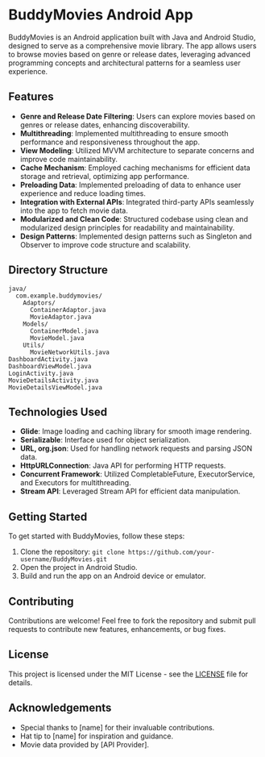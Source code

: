 # BuddyMovies Android App

BuddyMovies is an Android application built with Java and Android Studio, designed to serve as a comprehensive movie library. The app allows users to browse movies based on genre or release dates, leveraging advanced programming concepts and architectural patterns for a seamless user experience.

## Features

- **Genre and Release Date Filtering**: Users can explore movies based on genres or release dates, enhancing discoverability.
- **Multithreading**: Implemented multithreading to ensure smooth performance and responsiveness throughout the app.
- **View Modeling**: Utilized MVVM architecture to separate concerns and improve code maintainability.
- **Cache Mechanism**: Employed caching mechanisms for efficient data storage and retrieval, optimizing app performance.
- **Preloading Data**: Implemented preloading of data to enhance user experience and reduce loading times.
- **Integration with External APIs**: Integrated third-party APIs seamlessly into the app to fetch movie data.
- **Modularized and Clean Code**: Structured codebase using clean and modularized design principles for readability and maintainability.
- **Design Patterns**: Implemented design patterns such as Singleton and Observer to improve code structure and scalability.

## Directory Structure

```
java/
  com.example.buddymovies/
    Adaptors/
      ContainerAdaptor.java
      MovieAdaptor.java
    Models/
      ContainerModel.java
      MovieModel.java
    Utils/
      MovieNetworkUtils.java
DashboardActivity.java
DashboardViewModel.java
LoginActivity.java
MovieDetailsActivity.java
MovieDetailsViewModel.java
```

## Technologies Used

- **Glide**: Image loading and caching library for smooth image rendering.
- **Serializable**: Interface used for object serialization.
- **URL, org.json**: Used for handling network requests and parsing JSON data.
- **HttpURLConnection**: Java API for performing HTTP requests.
- **Concurrent Framework**: Utilized CompletableFuture, ExecutorService, and Executors for multithreading.
- **Stream API**: Leveraged Stream API for efficient data manipulation.

## Getting Started

To get started with BuddyMovies, follow these steps:

1. Clone the repository: `git clone https://github.com/your-username/BuddyMovies.git`
2. Open the project in Android Studio.
3. Build and run the app on an Android device or emulator.

## Contributing

Contributions are welcome! Feel free to fork the repository and submit pull requests to contribute new features, enhancements, or bug fixes.

## License

This project is licensed under the MIT License - see the [LICENSE](LICENSE) file for details.

## Acknowledgements

- Special thanks to [name] for their invaluable contributions.
- Hat tip to [name] for inspiration and guidance.
- Movie data provided by [API Provider].
